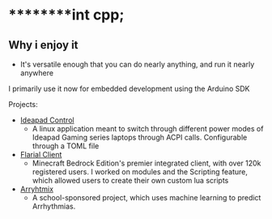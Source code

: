 ********int cpp;
====
Why i enjoy it
- 
- It's versatile enough that you can do nearly anything, and run it nearly anywhere

I primarily use it now for embedded development using the Arduino SDK


Projects:
- [Ideapad Control](https://github.com/TTF-fog/ideapad-control)
  - A linux application meant to switch through different power modes of Ideapad Gaming series laptops through ACPI calls. Configurable through a TOML file
- [Flarial Client](https://github.com/Flarialmc/DLL)
  - Minecraft Bedrock Edition's premier integrated client, with over 120k registered users. I worked on modules and the Scripting feature, which allowed users to create their own custom lua scripts
- [Arryhtmix](https://github.com/kermitsgonnakermicide/ArrythmiX)
  - A school-sponsored project, which uses machine learning to predict Arrhythmias.